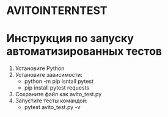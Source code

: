 # AVITOINTERNTEST

# Инструкция по запуску автоматизированных тестов
1. Установите Python
2. Установите зависимости:
	- python -m pip isntall pytest
	- pip install pytest requests
3. Сохраните файл как avito_test.py
4. Запустите тесты командой:
	- pytest avito_test.py -v
